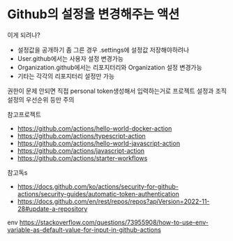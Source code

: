 # Github의 설정을 변경해주는 액션

이게 되려나?

- 설정값을 공개하기 좀 그른 경우 .settings에 설정값 저장해야하려나
- User.github에서는 사용자 설정 변경가능
- Organization.github에서는 리포지터리와 Organization 설정 변경가능
- 기타는 각각의 리포지터리 설정만 가능

권한이 문제 안되면 직접 personal token생성해서 입력하는거로 프로젝트 설정과
조직설정의 우선순위 등만 주의

참고프로젝트

- https://github.com/actions/hello-world-docker-action
- https://github.com/actions/typescript-action
- https://github.com/actions/hello-world-javascript-action
- https://github.com/actions/javascript-action
- https://github.com/actions/starter-workflows

참고독s
- https://docs.github.com/ko/actions/security-for-github-actions/security-guides/automatic-token-authentication
- https://docs.github.com/en/rest/repos/repos?apiVersion=2022-11-28#update-a-repository

env
https://stackoverflow.com/questions/73955908/how-to-use-env-variable-as-default-value-for-input-in-github-actions
